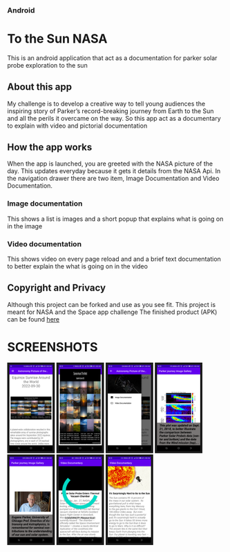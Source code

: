### Android ###
# To the Sun NASA
This is an android application that act as a documentation for parker solar probe
exploration to the sun

## About this app
My challenge is to develop a creative way to tell young audiences the inspiring story of Parker’s 
record-breaking journey from Earth to the Sun and all the perils it overcame on the way.
So this app act as a documentary to explain with video and pictorial documentation

## How the app works
When the app is launched, you are greeted with the NASA picture of the day. This updates everyday
because it gets it details from the NASA Api.
In the navigation drawer there are two item, Image Documentation and Video Documentation.

### Image documentation
This shows a list is images and a short popup that explains what is going on in the image

### Video documentation
This shows video on every page reload and and a brief text documentation to better explain the 
what is going on in the video

## Copyright and Privacy
Although this project can be forked and use as you see fit.
This project is meant for NASA and the Space app challenge
The finished product (APK) can be found [here](https://github.com/Ohior/to_the_sun_NASA/blob/main/APK/)

# SCREENSHOTS
<p>
  <a href="#"><img src="https://github.com/Ohior/to_the_sun_NASA/blob/main/APK/img1.png" alt="header" border="5" width=100 height=200></a>
   <a href="#"><img src="https://github.com/Ohior/to_the_sun_NASA/blob/main/APK/img2.png" alt="header" border="5" width=100 height=200></a>
   <a href="#"><img src="https://github.com/Ohior/to_the_sun_NASA/blob/main/APK/img3.png" alt="header" border="5" width=100 height=200></a>
   <a href="#"><img src="https://github.com/Ohior/to_the_sun_NASA/blob/main/APK/img4.png" alt="header" border="5" width=100 height=200></a>
   <a href="#"><img src="https://github.com/Ohior/to_the_sun_NASA/blob/main/APK/img5.png" alt="header" border="5" width=100 height=200></a>
   <a href="#"><img src="https://github.com/Ohior/to_the_sun_NASA/blob/main/APK/img6.png" alt="header" border="5" width=100 height=200></a>
   <a href="#"><img src="https://github.com/Ohior/to_the_sun_NASA/blob/main/APK/img7.png" alt="header" border="5" width=100 height=200></a>
</p>
